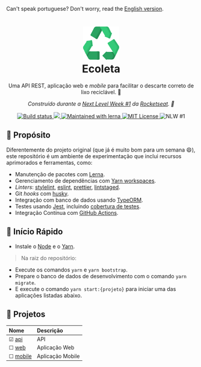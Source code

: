 Can't speak portuguese? Don't worry, read the [English version](docs/en/README.md).

<h1 align="center">
  <img src="docs/logo.svg" />
  <br>
  Ecoleta
</h1>

<p align="center">
  Uma API REST, aplicação web e <em>mobile</em> para facilitar o descarte correto de lixo reciclável. 🌳
</p>
<p align="center">
  <em>
    Construído durante a <u>Next Level Week #1</u> da <a href="https://rocketseat.com.br/">Rocketseat</a>. 🚀
  </em>
</p>

<div align="center">
  <a href="https://github.com/leandroslc/ecoleta/actions?query=workflow%3ABuild">
    <img src="https://github.com/leandroslc/ecoleta/workflows/Build/badge.svg" alt="Build status" />
  </a>
  <a href="https://codecov.io/gh/leandroslc/ecoleta">
    <img src="https://codecov.io/gh/leandroslc/ecoleta/branch/master/graph/badge.svg" />
  </a>
  <a href="https://lerna.js.org/">
    <img src="https://img.shields.io/badge/Maintained%20with-lerna-cc00ff.svg" alt="Maintained with lerna" />
  </a>
  <a href="https://opensource.org/licenses/MIT">
    <img src="https://img.shields.io/badge/License-MIT-32a867.svg" alt="MIT License" />
  </a>
  <img src="https://img.shields.io/badge/NLW-%231-32a867.svg" alt="NLW #1" />
</div>

## :book: Propósito
Diferentemente do projeto original (que já é muito bom para um semana :smile:), este repositório é um ambiente de experimentação que inclui recursos aprimorados e ferramentas, como:

- Manutenção de pacotes com [Lerna](https://lerna.js.org).
- Gerenciamento de dependências com [Yarn workspaces](https://classic.yarnpkg.com/en/docs/workspaces).
- _Linters_: [stylelint](https://stylelint.io), [eslint](https://eslint.org), [prettier](https://prettier.io), [lintstaged](https://github.com/okonet/lint-staged).
- Git _hooks_ com [husky](https://github.com/typicode/husky).
- Integração com banco de dados usando [TypeORM](https://typeorm.io).
- Testes usando [Jest](https://jestjs.io), incluindo [cobertura de testes](https://codecov.io/gh/leandroslc/ecoleta).
- Integração Contínua com [GitHub Actions](https://github.com/leandroslc/ecoleta/actions).

## :rocket: Início Rápido
- Instale o [Node](https://nodejs.org) e o [Yarn](https://classic.yarnpkg.com).

> Na raiz do repositório:
- Execute os comandos `yarn` e `yarn bootstrap`.
- Prepare o banco de dados de desenvolvimento com o comando `yarn migrate`.
- E execute o comando `yarn start:{projeto}` para iniciar uma das aplicações listadas abaixo.

## :briefcase: Projetos

Nome                               | Descrição         |
:--------------------------------- | :---------------- |
&#9745; [api](/packages/api)       | API               |
&#9744; [web](/packages/web)       | Aplicação Web     |
&#9744; [mobile](/packages/mobile) | Aplicação Mobile  |

